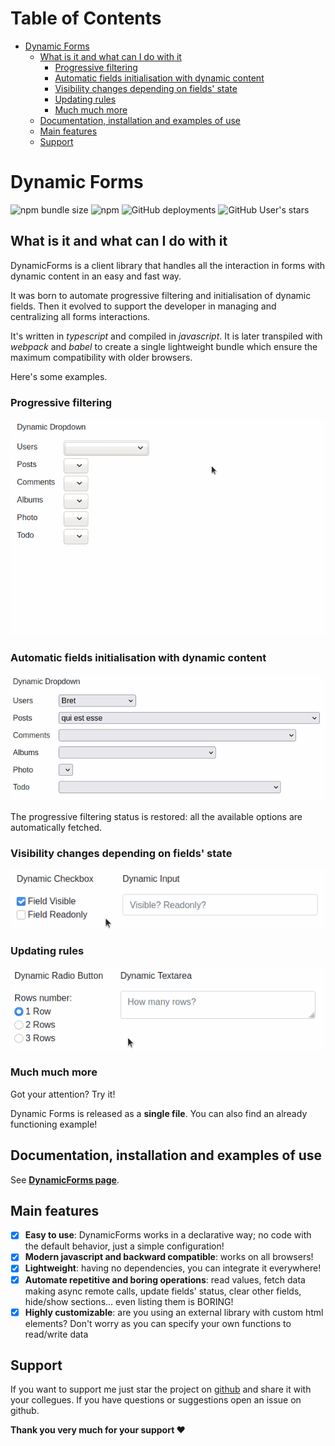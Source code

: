 # Table of Contents <!-- omit in toc -->
- [Dynamic Forms](#dynamic-forms)
  - [What is it and what can I do with it](#what-is-it-and-what-can-i-do-with-it)
    - [Progressive filtering](#progressive-filtering)
    - [Automatic fields initialisation with dynamic content](#automatic-fields-initialisation-with-dynamic-content)
    - [Visibility changes depending on fields' state](#visibility-changes-depending-on-fields-state)
    - [Updating rules](#updating-rules)
    - [Much much more](#much-much-more)
  - [Documentation, installation and examples of use](#documentation-installation-and-examples-of-use)
  - [Main features](#main-features)
  - [Support](#support)

# Dynamic Forms
![npm bundle size](https://img.shields.io/bundlephobia/min/@simomosi/dynamic-forms)
![npm](https://img.shields.io/npm/v/@simomosi/dynamic-forms)
![GitHub deployments](https://img.shields.io/github/deployments/simomosi/dynamic-forms/github-pages)
![GitHub User's stars](https://img.shields.io/github/stars/simomosi?style=social)

## What is it and what can I do with it
DynamicForms is a client library that handles all the interaction in forms with dynamic content in an easy and fast way.

It was born to automate progressive filtering and initialisation of dynamic fields. Then it evolved to support the developer in managing and centralizing all forms interactions.

It's written in *typescript* and compiled in *javascript*. It is later transpiled with *webpack* and *babel* to create a single lightweight bundle which ensure the maximum compatibility with older browsers.

Here's some examples.

### Progressive filtering

![Dynamic Select example gif](./docs/imgs/dynamic-select.gif)

### Automatic fields initialisation with dynamic content

![Dynamic Form initialisation gif](./docs/imgs/initialisation.gif)

The progressive filtering status is restored: all the available options are automatically fetched.

### Visibility changes depending on fields' state

![Dynamic Checkbox example gif](./docs/imgs/dynamic-checkbox.gif)

### Updating rules

![Dynamic Radio example gif](./docs/imgs/dynamic-radio.gif)

### Much much more
Got your attention? Try it!

Dynamic Forms is released as a **single file**. You can also find an already functioning example!

## Documentation, installation and examples of use
See [**DynamicForms page**](https://simomosi.github.io/dynamic-forms/).

## Main features
- [x] **Easy to use**: DynamicForms works in a declarative way; no code with the default behavior, just a simple configuration!
- [x] **Modern javascript and backward compatible**: works on all browsers!
- [x] **Lightweight**: having no dependencies, you can integrate it everywhere!
- [x] **Automate repetitive and boring operations**: read values, fetch data making async remote calls, update fields' status, clear other fields, hide/show sections... even listing them is BORING!
- [x] **Highly customizable**: are you using an external library with custom html elements? Don't worry as you can specify your own functions to read/write data

## Support
If you want to support me just star the project on [github](https://github.com/simomosi/dynamic-forms) and share it with your collegues. If you have questions or suggestions open an issue on github.

**Thank you very much for your support ❤**
